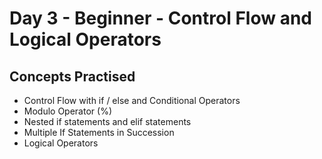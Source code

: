 # Day 3 - Beginner - Control Flow and Logical Operators
## Concepts Practised
- Control Flow with if / else and Conditional Operators
- Modulo Operator (%)
- Nested if statements and elif statements
- Multiple If Statements in Succession
- Logical Operators